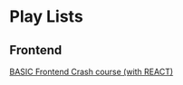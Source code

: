 # Play Lists
## Frontend
[BASIC Frontend Crash course (with REACT)](https://www.contributor-covenant.org/version/2/0/code_of_conduct.html)

